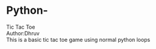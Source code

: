 # Python-
Tic Tac Toe
<br>
Author:Dhruv 
<br>
This is a basic tic tac toe game using normal python loops 
